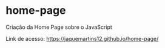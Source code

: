 # home-page
 Criação da Home Page sobre o JavaScript

Link de acesso: https://jaquemartins12.github.io/home-page/
